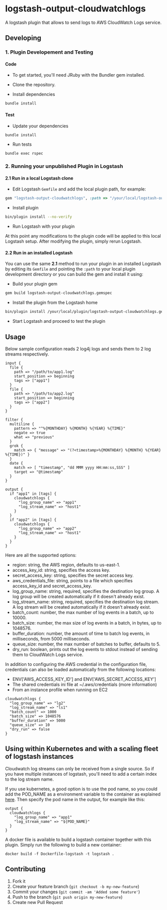 # logstash-output-cloudwatchlogs
A logstash plugin that allows to send logs to AWS CloudWatch Logs service.

## Developing

### 1. Plugin Developement and Testing

#### Code
- To get started, you'll need JRuby with the Bundler gem installed.

- Clone the repository.

- Install dependencies
```sh
bundle install
```

#### Test

- Update your dependencies

```sh
bundle install
```

- Run tests

```sh
bundle exec rspec
```

### 2. Running your unpublished Plugin in Logstash

#### 2.1 Run in a local Logstash clone

- Edit Logstash `Gemfile` and add the local plugin path, for example:
```ruby
gem "logstash-output-cloudwatchlogs", :path => "/your/local/logstash-output-cloudwatchlogs"
```
- Install plugin
```sh
bin/plugin install --no-verify
```
- Run Logstash with your plugin

At this point any modifications to the plugin code will be applied to this local Logstash setup. After modifying the plugin, simply rerun Logstash.

#### 2.2 Run in an installed Logstash

You can use the same **2.1** method to run your plugin in an installed Logstash by editing its `Gemfile` and pointing the `:path` to your local plugin development directory or you can build the gem and install it using:

- Build your plugin gem
```sh
gem build logstash-output-cloudwatchlogs.gemspec
```
- Install the plugin from the Logstash home
```sh
bin/plugin install /your/local/plugin/logstash-output-cloudwatchlogs.gem
```
- Start Logstash and proceed to test the plugin

## Usage

Below sample configuration reads 2 log4j logs and sends them to 2 log streams respectively.

```
input {
  file {
    path => "/path/to/app1.log"
    start_position => beginning
    tags => ["app1"]
  }
  file {
    path => "/path/to/app2.log"
    start_position => beginning
    tags => ["app2"]
  }
}

filter {
  multiline {
    pattern => "^%{MONTHDAY} %{MONTH} %{YEAR} %{TIME}"
    negate => true
    what => "previous"
  }
  grok {
    match => { "message" => "(?<timestamp>%{MONTHDAY} %{MONTH} %{YEAR} %{TIME})" }
  }
  date {
    match => [ "timestamp", "dd MMM yyyy HH:mm:ss,SSS" ]
    target => "@timestamp"
  }
}

output {
  if "app1" in [tags] {
    cloudwatchlogs {
      "log_group_name" => "app1"
      "log_stream_name" => "host1"
    }
  }
  if "app2" in [tags] {
    cloudwatchlogs {
      "log_group_name" => "app2"
      "log_stream_name" => "host1"
    }
  }
}

```

Here are all the supported options:

* region: string, the AWS region, defaults to us-east-1.
* access_key_id: string, specifies the access key.
* secret_access_key: string, specifies the secret access key.
* aws_credentials_file: string, points to a file which specifies access_key_id and secret_access_key.
* log_group_name: string, required, specifies the destination log group. A log group will be created automatically if it doesn't already exist.
* log_stream_name: string, required, specifies the destination log stream. A log stream will be created automatically if it doesn't already exist.
* batch_count: number, the max number of log events in a batch, up to 10000.
* batch_size: number, the max size of log events in a batch, in bytes, up to 1048576.
* buffer_duration: number, the amount of time to batch log events, in milliseconds, from 5000 milliseconds.
* queue_size: number, the max number of batches to buffer, defaults to 5.
* dry_run: boolean, prints out the log events to stdout instead of sending them to CloudWatch Logs service.


In addition to configuring the AWS credential in the configuration file, credentials can also be loaded automatically from the following locations:

* ENV['AWS_ACCESS_KEY_ID'] and ENV['AWS_SECRET_ACCESS_KEY']
* The shared credentials ini file at ~/.aws/credentials (more information)
* From an instance profile when running on EC2

```
cloudwatchlogs {
  "log_group_name" => "lg2"
  "log_stream_name" => "ls1"
  "batch_count" => 1000
  "batch_size" => 1048576
  "buffer_duration" => 5000
  "queue_size" => 10
  "dry_run" => false
}
```

## Using within Kubernetes and with a scaling fleet of logstash instances

Cloudwatch log streams can only be received from a single source.
So if you have multiple instances of logstash, you'll need to add a certain index to the log stream name.

If you use kubernetes, a good option is to use the pod name,
so you could add the POD_NAME as a environment variable to the container as explained [here](https://kubernetes.io/docs/tasks/inject-data-application/environment-variable-expose-pod-information/).
Then specify the pod name in the output, for example like this:
```
output {
  cloudwatchlogs {
    "log_group_name" => "app1"
    "log_stream_name" => "${POD_NAME}"
  }
}
```

A docker file is available to build a logstash container together with this plugin.
Simply run the following to build a new container:
```
docker build -f Dockerfile-logstash -t logstash .
```

## Contributing

1. Fork it
2. Create your feature branch (`git checkout -b my-new-feature`)
3. Commit your changes (`git commit -am 'Added some feature'`)
4. Push to the branch (`git push origin my-new-feature`)
5. Create new Pull Request
